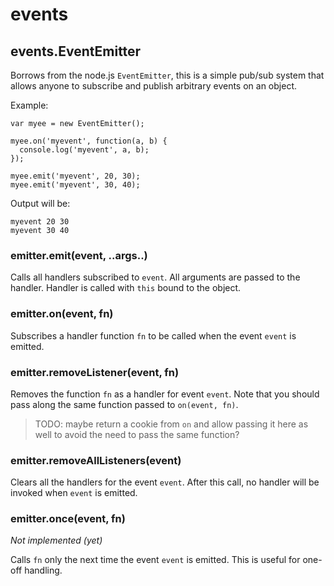 # events

## events.EventEmitter

Borrows from the node.js `EventEmitter`, this is a simple pub/sub system that allows anyone to subscribe and publish arbitrary events on an object.

Example:

    var myee = new EventEmitter();
    
    myee.on('myevent', function(a, b) {
      console.log('myevent', a, b);
    });
    
    myee.emit('myevent', 20, 30);
    myee.emit('myevent', 30, 40);

Output will be:

    myevent 20 30
    myevent 30 40

### emitter.emit(event, ..args..)

Calls all handlers subscribed to `event`. All arguments are passed to the handler. Handler is called with `this` bound to the object.

### emitter.on(event, fn)

Subscribes a handler function `fn` to be called when the event `event` is emitted.

### emitter.removeListener(event, fn)

Removes the function `fn` as a handler for event `event`. Note that you should pass along the same function passed to `on(event, fn)`.

 > TODO: maybe return a cookie from `on` and allow passing it here as well to avoid the need to pass the same function?

### emitter.removeAllListeners(event)

Clears all the handlers for the event `event`. After this call, no handler will be invoked when `event` is emitted.

### emitter.once(event, fn)

_Not implemented (yet)_

Calls `fn` only the next time the event `event` is emitted. This is useful for one-off handling.